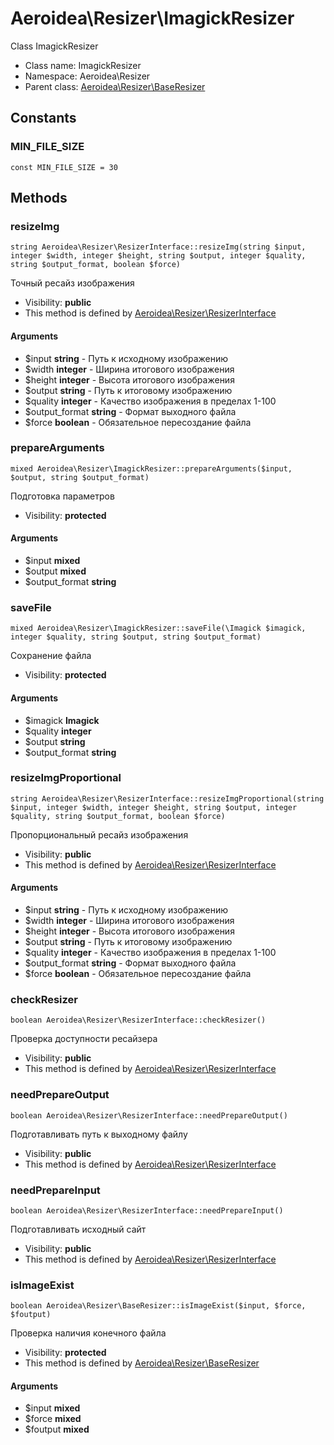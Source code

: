 Aeroidea\Resizer\ImagickResizer
===============

Class ImagickResizer




* Class name: ImagickResizer
* Namespace: Aeroidea\Resizer
* Parent class: [Aeroidea\Resizer\BaseResizer](Aeroidea-Resizer-BaseResizer.md)



Constants
----------


### MIN_FILE_SIZE

    const MIN_FILE_SIZE = 30







Methods
-------


### resizeImg

    string Aeroidea\Resizer\ResizerInterface::resizeImg(string $input, integer $width, integer $height, string $output, integer $quality, string $output_format, boolean $force)

Точный ресайз изображения



* Visibility: **public**
* This method is defined by [Aeroidea\Resizer\ResizerInterface](Aeroidea-Resizer-ResizerInterface.md)


#### Arguments
* $input **string** - Путь к исходному изображению
* $width **integer** - Ширина итогового изображения
* $height **integer** - Высота итогового изображения
* $output **string** - Путь к итоговому изображению
* $quality **integer** - Качество изображения в пределах 1-100
* $output_format **string** - Формат выходного файла
* $force **boolean** - Обязательное пересоздание файла



### prepareArguments

    mixed Aeroidea\Resizer\ImagickResizer::prepareArguments($input, $output, string $output_format)

Подготовка параметров



* Visibility: **protected**


#### Arguments
* $input **mixed**
* $output **mixed**
* $output_format **string**



### saveFile

    mixed Aeroidea\Resizer\ImagickResizer::saveFile(\Imagick $imagick, integer $quality, string $output, string $output_format)

Сохранение файла



* Visibility: **protected**


#### Arguments
* $imagick **Imagick**
* $quality **integer**
* $output **string**
* $output_format **string**



### resizeImgProportional

    string Aeroidea\Resizer\ResizerInterface::resizeImgProportional(string $input, integer $width, integer $height, string $output, integer $quality, string $output_format, boolean $force)

Пропорциональный ресайз изображения



* Visibility: **public**
* This method is defined by [Aeroidea\Resizer\ResizerInterface](Aeroidea-Resizer-ResizerInterface.md)


#### Arguments
* $input **string** - Путь к исходному изображению
* $width **integer** - Ширина итогового изображения
* $height **integer** - Высота итогового изображения
* $output **string** - Путь к итоговому изображению
* $quality **integer** - Качество изображения в пределах 1-100
* $output_format **string** - Формат выходного файла
* $force **boolean** - Обязательное пересоздание файла



### checkResizer

    boolean Aeroidea\Resizer\ResizerInterface::checkResizer()

Проверка доступности ресайзера



* Visibility: **public**
* This method is defined by [Aeroidea\Resizer\ResizerInterface](Aeroidea-Resizer-ResizerInterface.md)




### needPrepareOutput

    boolean Aeroidea\Resizer\ResizerInterface::needPrepareOutput()

Подготавливать путь к выходному файлу



* Visibility: **public**
* This method is defined by [Aeroidea\Resizer\ResizerInterface](Aeroidea-Resizer-ResizerInterface.md)




### needPrepareInput

    boolean Aeroidea\Resizer\ResizerInterface::needPrepareInput()

Подготавливать исходный сайт



* Visibility: **public**
* This method is defined by [Aeroidea\Resizer\ResizerInterface](Aeroidea-Resizer-ResizerInterface.md)




### isImageExist

    boolean Aeroidea\Resizer\BaseResizer::isImageExist($input, $force, $foutput)

Проверка наличия конечного файла



* Visibility: **protected**
* This method is defined by [Aeroidea\Resizer\BaseResizer](Aeroidea-Resizer-BaseResizer.md)


#### Arguments
* $input **mixed**
* $force **mixed**
* $foutput **mixed**


